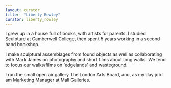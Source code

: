 ```yaml
---
layout: curator
title:  "Liberty Rowley"
curator: liberty_rowley
---
```


I grew up in a house full of books, with artists for parents. I studied Sculpture at Camberwell College, then spent 5 years working in a second hand bookshop.

I make sculptural assemblages from found objects as well as collaborating with Mark James on photography and short films about long walks. We tend to focus our walks/films on 'edgelands' and wasteground.

I run the small open air gallery The London Arts Board, and, as my day job I am Marketing Manager at Mall Galleries.

